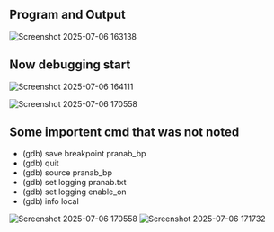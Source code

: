 ## Program and Output
![Screenshot 2025-07-06 163138](https://github.com/user-attachments/assets/b922ac75-bc09-4703-9963-9a7ef848dff0)

## Now debugging start



![Screenshot 2025-07-06 164111](https://github.com/user-attachments/assets/aae61b8a-cd61-4b56-9639-7a2afcf855f4)


![Screenshot 2025-07-06 170558](https://github.com/user-attachments/assets/afb02daa-243f-4a9f-911b-c1d493898c84)

## Some importent cmd that was not noted
- (gdb) save breakpoint pranab_bp
- (gdb) quit
- (gdb) source pranab_bp
- (gdb) set logging pranab.txt
- (gdb) set logging enable_on
- (gdb) info local


  
![Screenshot 2025-07-06 170558](https://github.com/user-attachments/assets/8708ddf2-56bb-4220-9eaa-ddbd5e8d4fba)
![Screenshot 2025-07-06 171732](https://github.com/user-attachments/assets/4381a940-3558-4b77-ba43-aba7c2636397)
